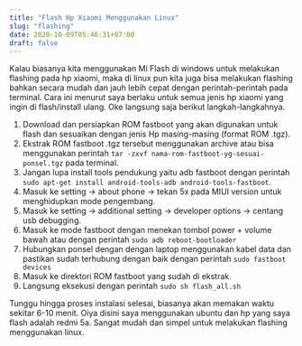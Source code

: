 ```yaml
---
title: "Flash Hp Xiaomi Menggunakan Linux"
slug: "flashing"
date: 2020-10-09T05:46:31+07:00
draft: false
---
```


Kalau biasanya kita menggunakan Mi Flash di windows untuk melakukan flashing pada hp xiaomi, maka di linux pun kita juga bisa melakukan flashing bahkan secara mudah dan jauh lebih cepat dengan perintah-perintah pada terminal. Cara ini menurut saya berlaku untuk semua jenis hp xiaomi yang ingin di flash/install ulang. Oke langsung saja berikut langkah-langkahnya.

1. Download dan persiapkan ROM fastboot yang akan digunakan untuk flash dan sesuaikan dengan jenis Hp masing-masing (format ROM .tgz).
2. Ekstrak ROM fastboot .tgz tersebut menggunakan archive atau bisa menggunakan perintah `tar -zxvf nama-rom-fastboot-yg-sesuai-ponsel.tgz` pada terminal.
3. Jangan lupa install tools pendukung yaitu adb fastboot dengan perintah `sudo apt-get install android-tools-adb android-tools-fastboot`.
4. Masuk ke setting -> about phone -> tekan 5x pada MIUI version untuk menghidupkan mode pengembang.
5. Masuk ke setting -> additional setting -> developer options -> centang usb debugging.
6. Masuk ke mode fastboot dengan menekan tombol power + volume bawah atau dengan perintah `sudo adb reboot-bootloader`
7. Hubungkan ponsel dengan dengan laptop menggunakan kabel data dan pastikan sudah terhubung dengan baik dengan perintah `sudo fastboot devices`
8. Masuk ke direktori ROM fastboot yang sudah di ekstrak.
9. Langsung eksekusi dengan perintah `sudo sh flash_all.sh`

Tunggu hingga proses instalasi selesai, biasanya akan memakan waktu sekitar 6-10 menit. Oiya disini saya menggunakan ubuntu dan hp yang saya flash adalah redmi 5a. Sangat mudah dan simpel untuk melakukan flashing menggunakan linux.
